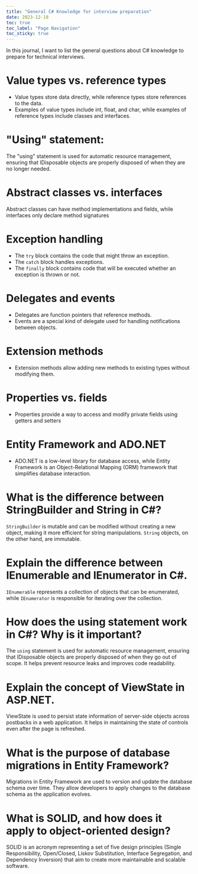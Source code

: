 ```yaml
---
title: "General C# Knowledge for interview preparation"
date: 2023-12-18
toc: true
toc_label: "Page Navigation"
toc_sticky: true
---
```

In this journal, I want to list the general questions about C# knowledge to prepare for technical interviews.
# Value types vs. reference types
- Value types store data directly, while reference types store references to the data.
- Examples of value types include int, float, and char, while examples of reference types include classes and interfaces.
# "Using" statement:
The "using" statement is used for automatic resource management, ensuring that IDisposable objects are properly disposed of when they are no longer needed.
# Abstract classes vs. interfaces
Abstract classes can have method implementations and fields, while interfaces only declare method signatures
# Exception handling
- The `try` block contains the code that might throw an exception.
- The `catch` block handles exceptions.
- The `finally` block contains code that will be executed whether an exception is thrown or not.
# Delegates and events
- Delegates are function pointers that reference methods.
- Events are a special kind of delegate used for handling notifications between objects.
# Extension methods
- Extension methods allow adding new methods to existing types without modifying them.
# Properties vs. fields
- Properties provide a way to access and modify private fields using getters and setters
# Entity Framework and ADO.NET
- ADO.NET is a low-level library for database access, while Entity Framework is an Object-Relational Mapping (ORM) framework that simplifies database interaction.
# What is the difference between StringBuilder and String in C#?
`StringBuilder` is mutable and can be modified without creating a new object, making it more efficient for string manipulations. `String` objects, on the other hand, are immutable.
# Explain the difference between IEnumerable and IEnumerator in C#.
`IEnumerable` represents a collection of objects that can be enumerated, while `IEnumerator` is responsible for iterating over the collection.
# How does the using statement work in C#? Why is it important?
The `using` statement is used for automatic resource management, ensuring that IDisposable objects are properly disposed of when they go out of scope. It helps prevent resource leaks and improves code readability.
# Explain the concept of ViewState in ASP.NET.
ViewState is used to persist state information of server-side objects across postbacks in a web application. It helps in maintaining the state of controls even after the page is refreshed.
# What is the purpose of database migrations in Entity Framework?
Migrations in Entity Framework are used to version and update the database schema over time. They allow developers to apply changes to the database schema as the application evolves.
# What is SOLID, and how does it apply to object-oriented design?
SOLID is an acronym representing a set of five design principles (Single Responsibility, Open/Closed, Liskov Substitution, Interface Segregation, and Dependency Inversion) that aim to create more maintainable and scalable software.